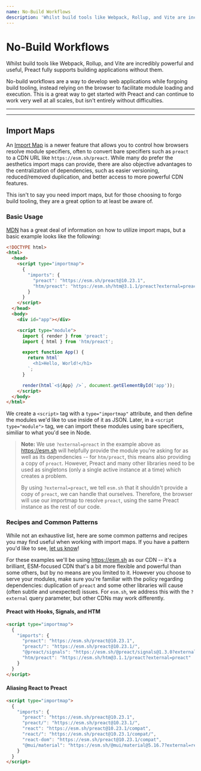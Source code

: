 ```yaml
---
name: No-Build Workflows
description: 'Whilst build tools like Webpack, Rollup, and Vite are incredibly powerful and useful, Preact fully supports building applications without them.'
---
```


# No-Build Workflows

Whilst build tools like Webpack, Rollup, and Vite are incredibly powerful and useful, Preact fully supports building
applications without them.

No-build workflows are a way to develop web applications while forgoing build tooling, instead relying on the browser
to facilitate module loading and execution. This is a great way to get started with Preact and can continue to work
very well at all scales, but isn't entirely without difficulties.

---

<div><toc></toc></div>

---

## Import Maps

An [Import Map](https://developer.mozilla.org/en-US/docs/Web/HTML/Element/script/type/importmap) is a newer feature
that allows you to control how browsers resolve module specifiers, often to convert bare specifiers such as `preact`
to a CDN URL like `https://esm.sh/preact`. While many do prefer the aesthetics import maps can provide, there are also
objective advantages to the centralization of dependencies, such as easier versioning, reduced/removed duplication, and
better access to more powerful CDN features.

This isn't to say you need import maps, but for those choosing to forgo build tooling, they are a great option to at least
be aware of.

### Basic Usage

[MDN](https://developer.mozilla.org/en-US/docs/Web/HTML/Element/script/type/importmap) has a great deal of information on how to
utilize import maps, but a basic example looks like the following:

```html
<!DOCTYPE html>
<html>
  <head>
    <script type="importmap">
      {
        "imports": {
          "preact": "https://esm.sh/preact@10.23.1",
          "htm/preact": "https://esm.sh/htm@3.1.1/preact?external=preact"
        }
      }
    </script>
  </head>
  <body>
    <div id="app"></div>

    <script type="module">
      import { render } from 'preact';
      import { html } from 'htm/preact';

      export function App() {
        return html`
          <h1>Hello, World!</h1>
        `;
      }

      render(html`<${App} />`, document.getElementById('app'));
    </script>
  </body>
</html>
```

We create a `<script>` tag with a `type="importmap"` attribute, and then define the modules we'd like to use
inside of it as JSON. Later, in a `<script type="module">` tag, we can import these modules using bare specifiers,
similiar to what you'd see in Node.

> **Note:** We use `?external=preact` in the example above as https://esm.sh will helpfully provide the
> module you're asking for as well as its dependencies -- for `htm/preact`, this means also providing a
> copy of `preact`. However, Preact and many other libraries need to be used as singletons (only a single
> active instance at a time) which creates a problem.
>
> By using `?external=preact`, we tell `esm.sh` that it shouldn't provide a copy of `preact`, we can handle
> that ourselves. Therefore, the browser will use our importmap to resolve `preact`, using the same Preact
> instance as the rest of our code.

### Recipes and Common Patterns

While not an exhaustive list, here are some common patterns and recipes you may find useful when working with
import maps. If you have a pattern you'd like to see, [let us know](https://github.com/preactjs/preact-www/issues/new)!

For these examples we'll be using https://esm.sh as our CDN -- it's a brilliant, ESM-focused CDN that's a bit
more flexible and powerful than some others, but by no means are you limited to it. However you choose to serve
your modules, make sure you're familiar with the policy regarding dependencies: duplication of `preact` and some
other libraries will cause (often subtle and unexpected) issues. For `esm.sh`, we address this with the `?external`
query parameter, but other CDNs may work differently.

#### Preact with Hooks, Signals, and HTM

```html
<script type="importmap">
  {
    "imports": {
      "preact": "https://esm.sh/preact@10.23.1",
      "preact/": "https://esm.sh/preact@10.23.1/",
      "@preact/signals": "https://esm.sh/@preact/signals@1.3.0?external=preact",
      "htm/preact": "https://esm.sh/htm@3.1.1/preact?external=preact"
    }
  }
</script>
```

#### Aliasing React to Preact

```html
<script type="importmap">
  {
    "imports": {
      "preact": "https://esm.sh/preact@10.23.1",
      "preact/": "https://esm.sh/preact@10.23.1/",
      "react": "https://esm.sh/preact@10.23.1/compat",
      "react/": "https://esm.sh/preact@10.23.1/compat/",
      "react-dom": "https://esm.sh/preact@10.23.1/compat",
      "@mui/material": "https://esm.sh/@mui/material@5.16.7?external=react,react-dom"
    }
  }
</script>
```
